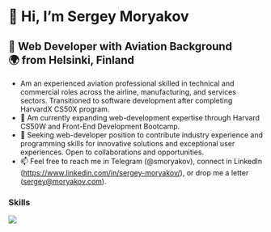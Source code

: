 # 👋 Hi, I’m Sergey Moryakov
## 👀 Web Developer with Aviation Background 🌍 from Helsinki, Finland
- Am an experienced aviation professional skilled in technical and commercial roles across the airline, manufacturing, and services sectors. Transitioned to software development after completing HarvardX CS50X program. 
- 🌱 Am currently expanding web-development expertise through Harvard CS50W and Front-End Development Bootcamp. 
- 💞️ Seeking web-developer position to contribute industry experience and programming skills for innovative solutions and exceptional user experiences. Open to collaborations and opportunities.
- 📫 Feel free to reach me in Telegram (@smoryakov), connect in LinkedIn (https://www.linkedin.com/in/sergey-moryakov/), or drop me a letter (sergey@moryakov.com).
### Skills
<p align="left">
  <a href="https://skillicons.dev">
    <img src="https://skillicons.dev/icons?i=
        vscode,
        c,
        html,
        css,
        js,
        bootstrap,
        figma,
        py,
        flask,
        sqlite,
        git,
        github,
        discord,
        instagram,
        linkedin
    " />
  </a>
</p>
